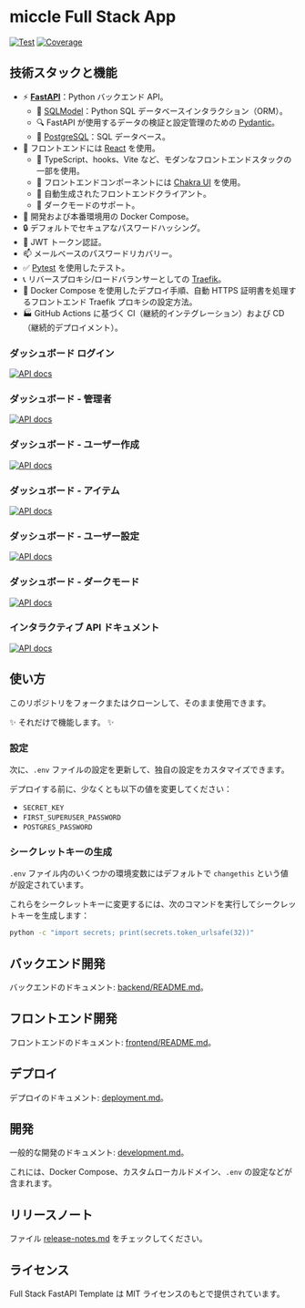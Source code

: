 # miccle Full Stack App

<a href="https://github.com/biki-cloud/miccle-full-stack-app/actions?query=workflow%3ATest" target="_blank"><img src="https://github.com/biki-cloud/miccle-full-stack-app/workflows/Test/badge.svg" alt="Test"></a>
<a href="https://coverage-badge.samuelcolvin.workers.dev/redirect/biki-cloud/miccle-full-stack-app" target="_blank"><img src="https://coverage-badge.samuelcolvin.workers.dev/biki-cloud/miccle-full-stack-app.svg" alt="Coverage"></a>

## 技術スタックと機能

- ⚡ [**FastAPI**](https://fastapi.tiangolo.com)：Python バックエンド API。
    - 🧰 [SQLModel](https://sqlmodel.tiangolo.com)：Python SQL データベースインタラクション（ORM）。
    - 🔍 FastAPI が使用するデータの検証と設定管理のための [Pydantic](https://docs.pydantic.dev)。
    - 💾 [PostgreSQL](https://www.postgresql.org)：SQL データベース。
- 🚀 フロントエンドには [React](https://react.dev) を使用。
    - 💃 TypeScript、hooks、Vite など、モダンなフロントエンドスタックの一部を使用。
    - 🎨 フロントエンドコンポーネントには [Chakra UI](https://chakra-ui.com) を使用。
    - 🤖 自動生成されたフロントエンドクライアント。
    - 🦇 ダークモードのサポート。
- 🐋 開発および本番環境用の Docker Compose。
- 🔒 デフォルトでセキュアなパスワードハッシング。
- 🔑 JWT トークン認証。
- 📫 メールベースのパスワードリカバリー。
- ✅ [Pytest](https://pytest.org) を使用したテスト。
- 📞 リバースプロキシ/ロードバランサーとしての [Traefik](https://traefik.io)。
- 🚢 Docker Compose を使用したデプロイ手順、自動 HTTPS 証明書を処理するフロントエンド Traefik プロキシの設定方法。
- 🏭 GitHub Actions に基づく CI（継続的インテグレーション）および CD（継続的デプロイメント）。

### ダッシュボード ログイン

[![API docs](img/login.png)](https://github.com/biki-cloud/miccle-full-stack-app)

### ダッシュボード - 管理者

[![API docs](img/dashboard.png)](https://github.com/biki-cloud/miccle-full-stack-app)

### ダッシュボード - ユーザー作成

[![API docs](img/dashboard-create.png)](https://github.com/biki-cloud/miccle-full-stack-app)

### ダッシュボード - アイテム

[![API docs](img/dashboard-items.png)](https://github.com/biki-cloud/miccle-full-stack-app)

### ダッシュボード - ユーザー設定

[![API docs](img/dashboard-user-settings.png)](https://github.com/biki-cloud/miccle-full-stack-app)

### ダッシュボード - ダークモード

[![API docs](img/dashboard-dark.png)](https://github.com/biki-cloud/miccle-full-stack-app)

### インタラクティブ API ドキュメント

[![API docs](img/docs.png)](https://github.com/biki-cloud/miccle-full-stack-app)

## 使い方

このリポジトリをフォークまたはクローンして、そのまま使用できます。

✨ それだけで機能します。 ✨

### 設定

次に、`.env` ファイルの設定を更新して、独自の設定をカスタマイズできます。

デプロイする前に、少なくとも以下の値を変更してください：

- `SECRET_KEY`
- `FIRST_SUPERUSER_PASSWORD`
- `POSTGRES_PASSWORD`

### シークレットキーの生成

`.env` ファイル内のいくつかの環境変数にはデフォルトで `changethis` という値が設定されています。

これらをシークレットキーに変更するには、次のコマンドを実行してシークレットキーを生成します：

```bash
python -c "import secrets; print(secrets.token_urlsafe(32))"
```

## バックエンド開発

バックエンドのドキュメント: [backend/README.md](./backend/README.md)。

## フロントエンド開発

フロントエンドのドキュメント: [frontend/README.md](./frontend/README.md)。

## デプロイ

デプロイのドキュメント: [deployment.md](./deployment.md)。

## 開発

一般的な開発のドキュメント: [development.md](./development.md)。

これには、Docker Compose、カスタムローカルドメイン、`.env` の設定などが含まれます。

## リリースノート

ファイル [release-notes.md](./release-notes.md) をチェックしてください。

## ライセンス

Full Stack FastAPI Template は MIT ライセンスのもとで提供されています。